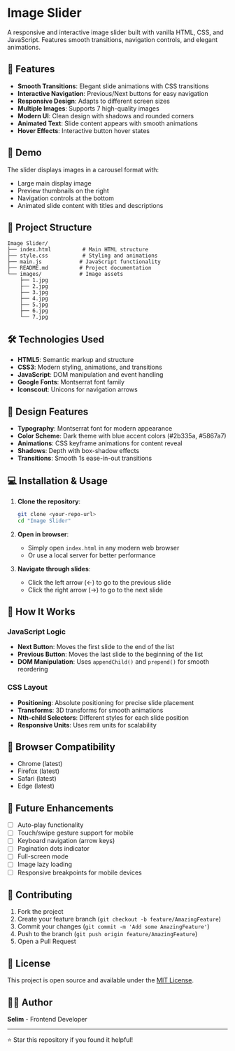 # Image Slider

A responsive and interactive image slider built with vanilla HTML, CSS, and JavaScript. Features smooth transitions, navigation controls, and elegant animations.

## 🌟 Features

- **Smooth Transitions**: Elegant slide animations with CSS transitions
- **Interactive Navigation**: Previous/Next buttons for easy navigation
- **Responsive Design**: Adapts to different screen sizes
- **Multiple Images**: Supports 7 high-quality images
- **Modern UI**: Clean design with shadows and rounded corners
- **Animated Text**: Slide content appears with smooth animations
- **Hover Effects**: Interactive button hover states

## 🚀 Demo

The slider displays images in a carousel format with:
- Large main display image
- Preview thumbnails on the right
- Navigation controls at the bottom
- Animated slide content with titles and descriptions

## 📁 Project Structure

```
Image Slider/
├── index.html          # Main HTML structure
├── style.css           # Styling and animations
├── main.js            # JavaScript functionality
├── README.md          # Project documentation
└── images/            # Image assets
    ├── 1.jpg
    ├── 2.jpg
    ├── 3.jpg
    ├── 4.jpg
    ├── 5.jpg
    ├── 6.jpg
    └── 7.jpg
```

## 🛠️ Technologies Used

- **HTML5**: Semantic markup and structure
- **CSS3**: Modern styling, animations, and transitions
- **JavaScript**: DOM manipulation and event handling
- **Google Fonts**: Montserrat font family
- **Iconscout**: Unicons for navigation arrows

## 🎨 Design Features

- **Typography**: Montserrat font for modern appearance
- **Color Scheme**: Dark theme with blue accent colors (#2b335a, #5867a7)
- **Animations**: CSS keyframe animations for content reveal
- **Shadows**: Depth with box-shadow effects
- **Transitions**: Smooth 1s ease-in-out transitions

## 💻 Installation & Usage

1. **Clone the repository**:
   ```bash
   git clone <your-repo-url>
   cd "Image Slider"
   ```

2. **Open in browser**:
   - Simply open `index.html` in any modern web browser
   - Or use a local server for better performance

3. **Navigate through slides**:
   - Click the left arrow (←) to go to the previous slide
   - Click the right arrow (→) to go to the next slide

## 🔧 How It Works

### JavaScript Logic
- **Next Button**: Moves the first slide to the end of the list
- **Previous Button**: Moves the last slide to the beginning of the list
- **DOM Manipulation**: Uses `appendChild()` and `prepend()` for smooth reordering

### CSS Layout
- **Positioning**: Absolute positioning for precise slide placement
- **Transforms**: 3D transforms for smooth animations
- **Nth-child Selectors**: Different styles for each slide position
- **Responsive Units**: Uses rem units for scalability

## 🎯 Browser Compatibility

- Chrome (latest)
- Firefox (latest)
- Safari (latest)
- Edge (latest)

## 🚧 Future Enhancements

- [ ] Auto-play functionality
- [ ] Touch/swipe gesture support for mobile
- [ ] Keyboard navigation (arrow keys)
- [ ] Pagination dots indicator
- [ ] Full-screen mode
- [ ] Image lazy loading
- [ ] Responsive breakpoints for mobile devices

## 🤝 Contributing

1. Fork the project
2. Create your feature branch (`git checkout -b feature/AmazingFeature`)
3. Commit your changes (`git commit -m 'Add some AmazingFeature'`)
4. Push to the branch (`git push origin feature/AmazingFeature`)
5. Open a Pull Request

## 📝 License

This project is open source and available under the [MIT License](LICENSE).

## 👨‍💻 Author

**Selim** - Frontend Developer

---

⭐ Star this repository if you found it helpful!
